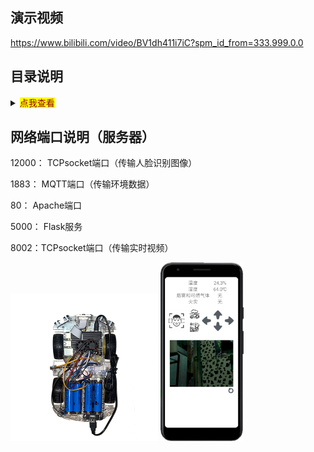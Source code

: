 ## 演示视频
https://www.bilibili.com/video/BV1dh411i7iC?spm_id_from=333.999.0.0
## 目录说明

<details>
<summary><mark><font color=darkred>点我查看</font></mark></summary>
<pre><code>
├──other                         其他的一些代码（该文件与本项目无关）
├──SecurityRobot_Server          运行在云服务器
│  │  FaceDetection_Img          用来存储TCP接受的图像
│  │  socket_server.py           TCP服务器
│  │  flaskProject               flask Web服务
├──SecurityRobot_RPi             运行在树莓派
│  │  FaceDetection_Img          存储人脸识别到的图像
│  │  carcon.py                  机器人的移动初始化和控制
│  │  dht11                      dht11传感器的库文件
│  │  FaceDetection.py           人脸检测
│  │  haarcascade_frontalface_default.xml      人脸检测训练集
│  │  mqtt_pub.py                MQTT发布消息
│  │  mqtt_sub.py                MQTT订阅消息，控制机器人移动
│  │  smoke.py                   MQ-2烟雾传感器
│  │  fire.py                    火焰传感器
│  │  socket_client.py           TCP客户端（发送图像给TCP服务器）
│  │  socket_client_video.py     TCP客户端（发送视频）
│  │  TempHumi.py                DHT11温湿度传感器
│  │  auto_navigation.py         自主巡航
│  │  ultrasonic_left.py         左超声波传感器
│  │  ultrasonic_right.py        右超声波传感器
│  │  ultrasonic_mid.py          中超声波传感器
│  │  SecurityRobot.py           主程序
├──SecurityRobot_Android         用Android Studio编写
</code></pre>
</details>

## 网络端口说明（服务器）

12000： TCPsocket端口（传输人脸识别图像）

1883： MQTT端口（传输环境数据）

80： Apache端口 

5000： Flask服务

8002：TCPsocket端口（传输实时视频）

<img src="README_IMAGE/SecurityRebot_img.png" alt="SecurityRebot_img" style="zoom: 50%;" />

<img src="README_IMAGE/application_img.png" alt="SecurityRebot_img" style="zoom: 33%;" />
